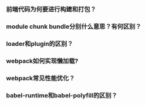 ### 前端代码为何要进行构建和打包？

### module chunk bundle分别什么意思？有何区别？

### loader和plugin的区别？

### webpack如何实现懒加载?

### webpack常见性能优化？

### babel-runtime和babel-polyfill的区别？




